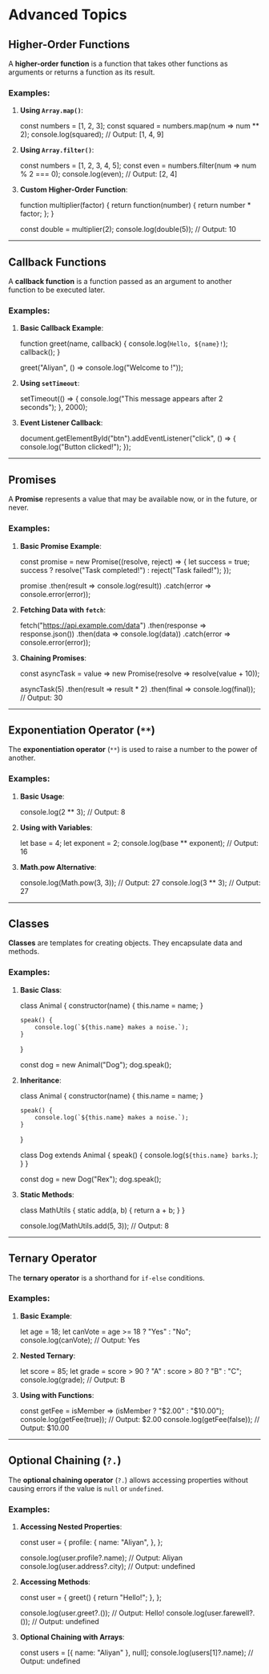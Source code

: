 #   Advanced Topics

## Higher-Order Functions

A **higher-order function** is a function that takes other functions as arguments or returns a function as its result.

### Examples:
1. **Using `Array.map()`**:
      
   const numbers = [1, 2, 3];
   const squared = numbers.map(num => num ** 2);
   console.log(squared); // Output: [1, 4, 9]
     

2. **Using `Array.filter()`**:
      
   const numbers = [1, 2, 3, 4, 5];
   const even = numbers.filter(num => num % 2 === 0);
   console.log(even); // Output: [2, 4]
     

3. **Custom Higher-Order Function**:
      
   function multiplier(factor) {
       return function(number) {
           return number * factor;
       };
   }

   const double = multiplier(2);
   console.log(double(5)); // Output: 10
     

---

## Callback Functions

A **callback function** is a function passed as an argument to another function to be executed later.

### Examples:
1. **Basic Callback Example**:
      
   function greet(name, callback) {
       console.log(`Hello, ${name}!`);
       callback();
   }

   greet("Aliyan", () => console.log("Welcome to  !"));
     

2. **Using `setTimeout`**:
      
   setTimeout(() => {
       console.log("This message appears after 2 seconds");
   }, 2000);
     

3. **Event Listener Callback**:
      
   document.getElementById("btn").addEventListener("click", () => {
       console.log("Button clicked!");
   });
     

---

## Promises

A **Promise** represents a value that may be available now, or in the future, or never.

### Examples:
1. **Basic Promise Example**:
      
   const promise = new Promise((resolve, reject) => {
       let success = true;
       success ? resolve("Task completed!") : reject("Task failed!");
   });

   promise
       .then(result => console.log(result))
       .catch(error => console.error(error));
     

2. **Fetching Data with `fetch`**:
      
   fetch("https://api.example.com/data")
       .then(response => response.json())
       .then(data => console.log(data))
       .catch(error => console.error(error));
     

3. **Chaining Promises**:
      
   const asyncTask = value => new Promise(resolve => resolve(value + 10));

   asyncTask(5)
       .then(result => result * 2)
       .then(final => console.log(final)); // Output: 30
     

---

## Exponentiation Operator (`**`)

The **exponentiation operator** (`**`) is used to raise a number to the power of another.

### Examples:
1. **Basic Usage**:
      
   console.log(2 ** 3); // Output: 8
     

2. **Using with Variables**:
      
   let base = 4;
   let exponent = 2;
   console.log(base ** exponent); // Output: 16
     

3. **Math.pow Alternative**:
      
   console.log(Math.pow(3, 3)); // Output: 27
   console.log(3 ** 3); // Output: 27
     

---

## Classes

**Classes** are templates for creating objects. They encapsulate data and methods.

### Examples:
1. **Basic Class**:
      
   class Animal {
       constructor(name) {
           this.name = name;
       }

       speak() {
           console.log(`${this.name} makes a noise.`);
       }
   }

   const dog = new Animal("Dog");
   dog.speak();
     

2. **Inheritance**:
      
   class Animal {
       constructor(name) {
           this.name = name;
       }

       speak() {
           console.log(`${this.name} makes a noise.`);
       }
   }

   class Dog extends Animal {
       speak() {
           console.log(`${this.name} barks.`);
       }
   }

   const dog = new Dog("Rex");
   dog.speak();
     

3. **Static Methods**:
      
   class MathUtils {
       static add(a, b) {
           return a + b;
       }
   }

   console.log(MathUtils.add(5, 3)); // Output: 8
     

---

## Ternary Operator

The **ternary operator** is a shorthand for `if-else` conditions.

### Examples:
1. **Basic Example**:
      
   let age = 18;
   let canVote = age >= 18 ? "Yes" : "No";
   console.log(canVote); // Output: Yes
     

2. **Nested Ternary**:
      
   let score = 85;
   let grade = score > 90 ? "A" : score > 80 ? "B" : "C";
   console.log(grade); // Output: B
     

3. **Using with Functions**:
      
   const getFee = isMember => (isMember ? "$2.00" : "$10.00");
   console.log(getFee(true)); // Output: $2.00
   console.log(getFee(false)); // Output: $10.00
     

---

## Optional Chaining (`?.`)

The **optional chaining operator** (`?.`) allows accessing properties without causing errors if the value is `null` or `undefined`.

### Examples:
1. **Accessing Nested Properties**:
      
   const user = {
       profile: {
           name: "Aliyan",
       },
   };

   console.log(user.profile?.name); // Output: Aliyan
   console.log(user.address?.city); // Output: undefined
     

2. **Accessing Methods**:
      
   const user = {
       greet() {
           return "Hello!";
       },
   };

   console.log(user.greet?.()); // Output: Hello!
   console.log(user.farewell?.()); // Output: undefined
     

3. **Optional Chaining with Arrays**:
      
   const users = [{ name: "Aliyan" }, null];
   console.log(users[1]?.name); // Output: undefined
     

